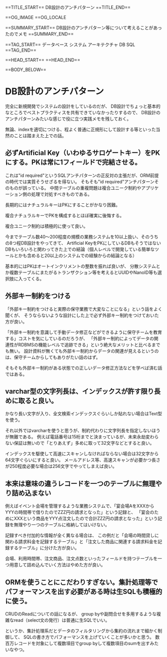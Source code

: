 ==TITLE_START==
DB設計のアンチパターン
==TITLE_END==

==OG_IMAGE 
==OG_LOCALE 

==SUMMARY_START==
DB設計のアンチパターン等について考えることがあったのでメモ
==SUMMARY_END==

==TAG_START==
データベース システム アーキテクチャ DB SQL
==TAG_END==

==HEAD_START==
==HEAD_END==

==BODY_BELOW==

# DB設計のアンチパターン

完全に新規開発でシステムの設計をしているのだが、
DB設計でちょっと基本的なところでベストプラクティスを共有できていなかったりするので、
DB設計のアンチパターンみたいな感じで役に立つ実践メモを残しておく。

無論、indexを適切につける、程よく普通に正規形にして設計する等といった当然のことは踏まえた上での話。


## 必ずArtificial Key（いわゆるサロゲートキー）をPKにする。PKは常に1フィールドで完結させる。

これは"id required"というSQLアンチパターンの正反対の主張だが、ORM前提の時代では実質そうせざるを得ない。
そもそも"id required"アンチパターンそのものが誤っている。
中間テーブルの重複問題は複合ユニーク制約やアプリケーション側の処理で対処すべきものである。

長期的にはナチュラルキーはPKにすることがかなり困難。

複合ナチュラルキーでPKを構成するとほぼ確実に後悔する。

複合ユニーク制約は積極的に使って良い。

今までテーブル数40～200程度の規模の業務システムを10以上扱い、そのうちの8つ程DB設計をやってきて、
Artificial KeyをPKにしているDBもそうではないDBもいろいろと関わってきた上での結論（個人レベルで開発している簡単なツールとかも含めると20以上のシステムでの経験からの結論となる）

基本的にはPKはオートインクリメントの整数を振れば良いが、
分散システムとか複数テーブルにまたがるトランザクション等を考えるとUUIDやNanoID等も選択肢に入ってくる。


## 外部キー制約をつける

「外部キー制約をつけると実際の保守業務で大変なことになる」という話をよく聞くが、
そうならないような設計にした上で必ず外部キー制約をつけておいた方が良い。

「外部キー制約を意識して手動データ修正などができるように保守チームを教育する」コストを気にしているのだろうが、
「外部キー制約によってデータの関連性がRDBMSの機能レベルで追跡できる」という絶大なメリットと比べるまでも無い。
設計資料が無くても外部キー制約からデータの関連が見えるというのは、保守チームからしてもありがたい話のはず。

そもそも外部キー制約がある状態での正しいデータ修正方法などを学べば済む話ではある。

## varchar型の文字列長は、インデックスが許す限り長めに取ると良い。

かなり長い文字が入り、全文検索インデックスぐらいしか貼れない場合はText型を使う。

それ以外ではvarcharを使うと思うが、制約代わりに文字列長を指定しないほうが無難である。
例えば電話番号は15桁までと決まっているが、未来永劫変わらない保証は無いので「とりあえず」多めに取って32文字などとすると良い。

インデックスを駆使して高速にスキャンしなければならない場合は32文字から64文字ぐらいにすると良い。
メールアドレス等、高速スキャンが必要かつ長さが250程度必要な場合は256文字でやってしまえば良い。

## 本来は意味の違うレコードを一つのテーブルに無理やり詰め込まない

例えばイベント会場を管理するような業務システムで、「宴会場AをXXXからYYYの時間帯で借りたのでZZZ円の請求となった」という記録と、
「宴会のためにXXXという商品をYYY点注文したので合計ZZZ円の請求となった」という記録を無理やり一つのテーブルに格納してはいけない。

記録すべき付加的な情報が全く異なる場合は、
この例だと「会場の時間貸しに関わる請求料金を記録するテーブル」と「注文した商品に関連する請求料金を記録するテーブル」に分けた方が良い。

会場、利用時間帯、注文商品、注文点数といったフィールドを持つテーブルを一つ用意して詰め込んでいく方法はやめた方が良い。


## ORMを使うことにこだわりすぎない。集計処理等でパフォーマンスを出す必要がある時は生SQLも積極的に使う。

CRUDのReadについての話になるが、
group byや副問合せを多用するような複雑なread（select文の発行）は普通に生SQLでいい。

というか、集計処理系だとデータのフィルタリングから集約の流れまで細かく制御して、
SQLの書き方でパフォーマンスを上げていくことが多いかと思う。
数百万レコードを対象にして複数項目でgroup byして複数項目のsumを出すみたいなやつ。


